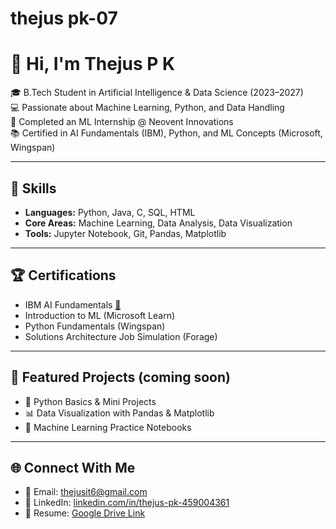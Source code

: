 # thejus pk-07
# 👋 Hi, I'm Thejus P K  

🎓 B.Tech Student in Artificial Intelligence & Data Science (2023–2027)  
💻 Passionate about Machine Learning, Python, and Data Handling  
🚀 Completed an ML Internship @ Neovent Innovations  
📚 Certified in AI Fundamentals (IBM), Python, and ML Concepts (Microsoft, Wingspan)  

---

## 🔧 Skills
- **Languages:** Python, Java, C, SQL, HTML  
- **Core Areas:** Machine Learning, Data Analysis, Data Visualization  
- **Tools:** Jupyter Notebook, Git, Pandas, Matplotlib  

---

## 🏆 Certifications
- IBM AI Fundamentals [🔗](https://www.credly.com/badges/e264b009-3500-441e-aa9f-06de082c18f6)  
- Introduction to ML (Microsoft Learn)  
- Python Fundamentals (Wingspan)  
- Solutions Architecture Job Simulation (Forage)  

---

## 📌 Featured Projects (coming soon)
- 🐍 Python Basics & Mini Projects  
- 📊 Data Visualization with Pandas & Matplotlib  
- 🤖 Machine Learning Practice Notebooks  

---

## 🌐 Connect With Me
- 📧 Email: [thejusit6@gmail.com](mailto:thejusit6@gmail.com)  
- 💼 LinkedIn: [linkedin.com/in/thejus-pk-459004361](https://www.linkedin.com/in/thejus-pk-459004361/)  
- 📂 Resume: [Google Drive Link](https://drive.google.com/file/d/1K-SHdhAeSINTVoisPDYJTTqBJ7_bcvTr/view?usp=drive_link)
